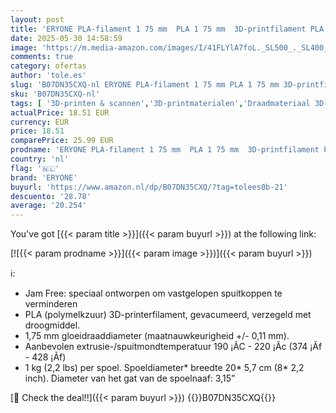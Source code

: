```yaml
---
layout: post
title: 'ERYONE PLA-filament 1 75 mm  PLA 1 75 mm  3D-printfilament PLA voor 3D-printer  1 kg 1 spoel  zwart'
date: 2025-05-30 14:58:59
image: 'https://m.media-amazon.com/images/I/41FLYlA7foL._SL500_._SL400_.jpg'
comments: true
category: ofertas
author: 'tole.es'
slug: 'B07DN35CXQ-nl ERYONE PLA-filament 1 75 mm PLA 1 75 mm 3D-printfilament...'
sku: 'B07DN35CXQ-nl'
tags: [ '3D-printen & scannen','3D-printmaterialen','Draadmateriaal 3D-printers','Zakelijk, industrie & wetenschap','eryone','🇳🇱', ]
actualPrice: 18.51 EUR
currency: EUR
price: 18.51
comparePrice: 25.99 EUR
prodname: 'ERYONE PLA-filament 1 75 mm  PLA 1 75 mm  3D-printfilament PLA voor 3D-printer  1 kg 1 spoel  zwart'
country: 'nl'
flag: '🇳🇱'
brand: 'ERYONE'
buyurl: 'https://www.amazon.nl/dp/B07DN35CXQ/?tag=tolees0b-21'
descuento: '28.78'
average: '20.254'
---
```


You've got [{{< param title >}}]({{< param buyurl >}}) at the following link:

[![{{< param prodname >}}]({{< param image >}})]({{< param buyurl >}})

ℹ️:

- Jam Free: speciaal ontworpen om vastgelopen spuitkoppen te verminderen
- PLA (polymelkzuur) 3D-printerfilament, gevacumeerd, verzegeld met droogmiddel.
- 1,75 mm gloeidraaddiameter (maatnauwkeurigheid +/- 0,11 mm).
- Aanbevolen extrusie-/spuitmondtemperatuur 190 ¡ÃC - 220 ¡Ãc (374 ¡Ãf - 428 ¡Ãf)
- 1 kg (2,2 lbs) per spoel. Spoeldiameter* breedte 20* 5,7 cm (8* 2,2 inch). Diameter van het gat van de spoelnaaf: 3,15”

[🛒 Check the deal!!]({{< param buyurl >}})
{{<world>}}B07DN35CXQ{{</world>}}
